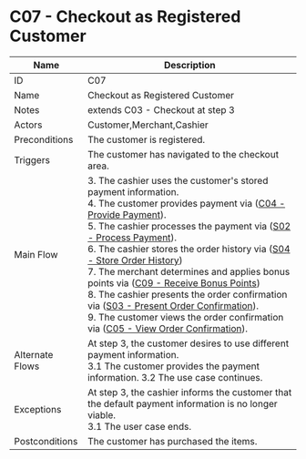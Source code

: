 # C07 - Checkout as Registered Customer

| Name | Description|
| -----| -----------|
|ID | C07|
|Name| Checkout as Registered Customer|
|Notes| extends C03 - Checkout at step 3|
|Actors| Customer,Merchant,Cashier|
|Preconditions| The customer is registered. |
|Triggers| The customer has navigated to the checkout area.|
|Main Flow| 3. The cashier uses the customer's stored payment information.<br/>4. The customer provides payment via ([C04 - Provide Payment](C04-Provide-Payment.md)).<br/>5. The cashier processes the payment via ([S02 - Process Payment](../cashier/S02-Process-Payment.md)).<br/>6. The cashier stores the order history via ([S04 - Store Order History](../cashier/S04-Store-Order-History.md))<br/>7. The merchant determines and applies bonus points via ([C09 - Receive Bonus Points](C09-Receive-Bonus-Points.md))<br/>8. The cashier presents the order confirmation via ([S03 - Present Order Confirmation](../cashier/S03-Present-Order-Confirmation.md)).<br/>9. The customer views the order confirmation via ([C05 - View Order Confirmation](C05-View-Order-Confirmation.md)). |
|Alternate Flows| At step 3, the customer desires to use different payment information.<br/>3.1 The customer provides the payment information. 3.2 The use case continues.|
|Exceptions| At step 3, the cashier informs the customer that the default payment information is no longer viable.<br/>3.1 The user case ends.|
|Postconditions| The customer has purchased the items.|
